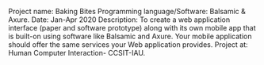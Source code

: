 Project name: Baking Bites
Programming language/Software: Balsamic & Axure.
Date: Jan-Apr 2020
Description: To create a web application interface (paper and software prototype) along with its own mobile app that is built-on using software like Balsamic and Axure. Your mobile application should offer the same services your Web application provides.
Project at: Human Computer Interaction- CCSIT-IAU.
